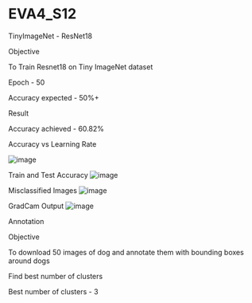 # EVA4_S12

TinyImageNet - ResNet18

Objective

To Train Resnet18 on Tiny ImageNet dataset

Epoch - 50

Accuracy expected - 50%+

Result

Accuracy achieved - 60.82%

Accuracy vs Learning Rate

![image](https://user-images.githubusercontent.com/36323558/85954363-853eb880-b994-11ea-8393-ad481e6a2789.png)

Train and Test Accuracy
![image](https://user-images.githubusercontent.com/36323558/85954395-adc6b280-b994-11ea-968f-674017fe9ce8.png)

Misclassified Images
![image](https://user-images.githubusercontent.com/36323558/85954455-24fc4680-b995-11ea-8cd8-09d04295e314.png)

GradCam Output
![image](https://user-images.githubusercontent.com/36323558/85954468-537a2180-b995-11ea-928e-5bc349a83fb4.png)

Annotation

Objective

To download 50 images of dog and annotate them with bounding boxes around dogs

Find best number of clusters

Best number of clusters - 3




